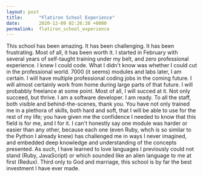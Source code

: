 ```yaml
---
layout: post
title:      "Flatiron School Experience"
date:       2020-12-09 02:26:38 +0000
permalink:  flatiron_school_experience
---
```



This school has been amazing. It has been challenging. It has been frustrating. Most of all, it has been worth it. I started in February with several years of self-taught training under my belt, and zero professional experience. I knew I could code. What I didn't know was whether I could cut in the professional world. 7000 (it seems) modules and labs later, I am certain. I will have multiple professional coding jobs in the coming future. I will almost certainly work from home during large parts of that future. I will probabbly freelance at some point. Most of all, I will succed at it. Not only succeed, but thrive. I am a software developer. I am ready. To all the staff, both visible and behind-the-scenes, thank you. You have not only trained me in a plethora of skills, both hard and soft, that I will be able to use for the rest of my life; you have given me the confidence I needed to know that this field is for me, and I for it. I can't honestly say one module was harder or easier than any other, because each one (even Ruby, whch is so similar to the Python I already knew) has challenged me in ways I never imagined, and embedded deep knowledge and understanding of the concepts presented. As such, I have learned to love languages I previously could not stand (Ruby, JavaScript) or which sounded like an alien language to me at first (Redux). Third only to God and marriage, this school is by far the best investment I have ever made.
